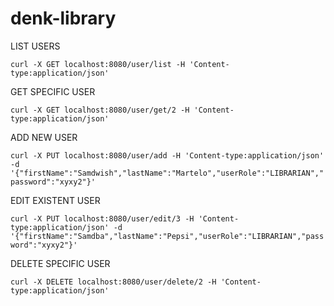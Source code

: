 # denk-library

LIST USERS

`curl -X GET localhost:8080/user/list -H 'Content-type:application/json'`

GET SPECIFIC USER

`curl -X GET localhost:8080/user/get/2 -H 'Content-type:application/json'`

ADD NEW USER

`curl -X PUT localhost:8080/user/add -H 'Content-type:application/json' -d '{"firstName":"Samdwish","lastName":"Martelo","userRole":"LIBRARIAN","password":"xyxy2"}'`

EDIT EXISTENT USER

`curl -X PUT localhost:8080/user/edit/3 -H 'Content-type:application/json' -d '{"firstName":"Samdba","lastName":"Pepsi","userRole":"LIBRARIAN","password":"xyxy2"}'`

DELETE SPECIFIC USER

`curl -X DELETE localhost:8080/user/delete/2 -H 'Content-type:application/json'`
